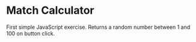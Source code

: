 # Match Calculator

First simple JavaScript exercise. Returns a random number between 1 and 100 on button click.